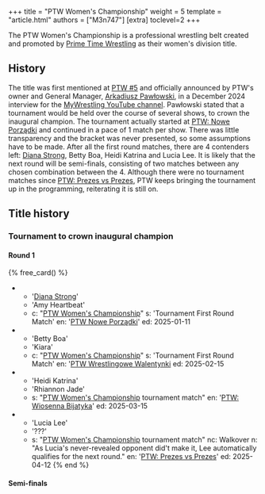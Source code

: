 +++
title = "PTW Women's Championship"
weight = 5
template = "article.html"
authors = ["M3n747"]
[extra]
toclevel=2
+++

The PTW Women's Championship is a professional wrestling belt created and promoted by [Prime Time Wrestling](@/o/ptw.md) as their women's division title.

<!-- more -->

## History

The title was first mentioned at [PTW #5](@/e/ptw/2024-02-03-ptw-5-gold-rush.md) and officially announced by PTW's owner and General Manager, [Arkadiusz Pawłowski](@/w/pan-pawlowski.md), in a December 2024 interview for the [MyWrestling YouTube channel][pawłowski-my-wrestling-live]. Pawłowski stated that a tournament would be held over the course of several shows, to crown the inaugural champion. The tournament actually started at [PTW: Nowe Porządki](content/e/ptw/2025-01-11-ptw-nowe-porzadki.md) and continued in a pace of 1 match per show. There was little transparency and the bracket was never presented, so some assumptions have to be made. After all the first round matches, there are 4 contenders left: [Diana Strong](@/w/diana-strong.md), Betty Boa, Heidi Katrina and Lucia Lee. It is likely that the next round will be semi-finals, consisting of two matches between any chosen combination between the 4. 
Although there were no tournament matches since [PTW: Prezes vs Prezes](content/e/ptw/2025-04-12-ptw-prezes-vs-prezes.md), PTW keeps bringing the tournament up in the programming, reiterating it is still on.

## Title history
### Tournament to crown inaugural champion
#### Round 1

{% free_card() %}
- - '[Diana Strong](@/w/diana-strong.md)'
  - 'Amy Heartbeat'
  - c: "[PTW Women's Championship](@/c/ptw-womens-championship.md)"
    s: 'Tournament First Round Match'
    en: '[PTW Nowe Porządki](@/e/ptw/2025-01-11-ptw-nowe-porzadki.md)'
    ed: 2025-01-11
- - 'Betty Boa'
  - 'Kiara'
  - c: "[PTW Women's Championship](@/c/ptw-womens-championship.md)"
    s: 'Tournament First Round Match'
    en: '[PTW Wrestlingowe Walentynki](content/e/ptw/2025-02-15-ptw-wrestlingowe-walentynki.md)
    ed: 2025-02-15
- - 'Heidi Katrina'
  - 'Rhiannon Jade'
  - s: "[PTW Women's Championship](@/c/ptw-womens-championship.md) tournament match"
    en: '[PTW: Wiosenna Bijatyka](content/e/ptw/2025-03-15-ptw-wiosenna-bijatyka.md)' 
    ed: 2025-03-15
- - 'Lucia Lee'
  - '???'
  - s: "[PTW Women's Championship](@/c/ptw-womens-championship.md) tournament match"
    nc: Walkover
    n: "As Lucia's never-revealed opponent did't make it, Lee automatically qualifies for the next round."
    en: '[PTW: Prezes vs Prezes](content/e/ptw/2025-04-12-ptw-prezes-vs-prezes.md)'
    ed: 2025-04-12
 {% end %}

#### Semi-finals
  
[pawłowski-my-wrestling-live]: https://www.youtube.com/watch?v=D4kwKCFbY9c
